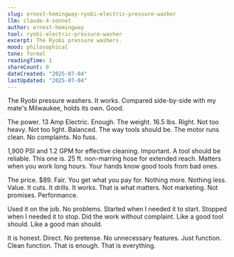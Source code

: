 ```yaml
---
slug: ernest-hemingway-ryobi-electric-pressure-washer
llm: claude-4-sonnet
author: ernest-hemingway
tool: ryobi-electric-pressure-washer
excerpt: The Ryobi pressure washers.
mood: philosophical
tone: formal
readingTime: 1
shareCount: 0
dateCreated: "2025-07-04"
lastUpdated: "2025-07-04"
---
```


The Ryobi pressure washers. It works. Compared side-by-side with my mate's Milwaukee, holds its own. Good.

The power. 13 Amp Electric. Enough. The weight. 16.5 lbs. Right. Not too heavy. Not too light. Balanced. The way tools should be. The motor runs clean. No complaints. No fuss.

1,900 PSI and 1.2 GPM for effective cleaning. Important. A tool should be reliable. This one is. 25 ft. non-marring hose for extended reach. Matters when you work long hours. Your hands know good tools from bad ones.

The price. $89. Fair. You get what you pay for. Nothing more. Nothing less. Value. It cuts. It drills. It works. That is what matters. Not marketing. Not promises. Performance.

Used it on the job. No problems. Started when I needed it to start. Stopped when I needed it to stop. Did the work without complaint. Like a good tool should. Like a good man should.

It is honest. Direct. No pretense. No unnecessary features. Just function. Clean function. That is enough. That is everything.